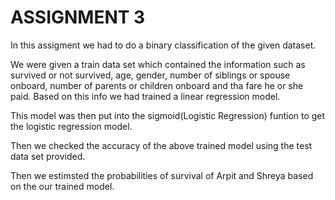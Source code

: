 # ASSIGNMENT 3

In this assigment we had to do a binary classification of the given dataset.

We were given a train data set which contained the information such as survived or not survived, age, gender, number of siblings or spouse onboard, number of parents or children onboard and tha fare he or she paid. Based on this info we had trained a linear regression model.

This model was then put into the sigmoid(Logistic Regression) funtion to get the logistic regression model.

Then we checked the accuracy of the above trained model using the test data set provided.

Then we estimsted the probabilities of survival of Arpit and Shreya based on the our trained model.